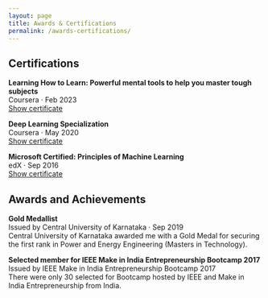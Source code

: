 ```yaml
---
layout: page
title: Awards & Certifications
permalink: /awards-certifications/
---
```



## Certifications 
**Learning How to Learn: Powerful mental tools to help you master tough subjects**  
Coursera · Feb 2023  
[Show certificate](https://www.coursera.org/account/accomplishments/certificate/KFASLPABXDLN)   

**Deep Learning Specialization**  
Coursera · May 2020  
[Show certificate](https://www.coursera.org/account/accomplishments/specialization/NEW7JCHJMM9A) 

**Microsoft Certified: Principles of Machine Learning**  
edX · Sep 2016  
[Show certificate](https://courses.edx.org/certificates/35233faa909244c1a994ad7037a81786)   


## Awards and Achievements
**Gold Medallist**  
Issued by Central University of Karnataka · Sep 2019   
Central University of Karnataka awarded me with a Gold Medal for securing the first rank in Power and Energy Engineering (Masters in Technology).

**Selected member for IEEE Make in India Entrepreneurship Bootcamp 2017**   
Issued by IEEE Make in India Entrepreneurship Bootcamp 2017   
There were only 30 selected for Bootcamp hosted by IEEE and Make in India Entrepreneurship from India.
